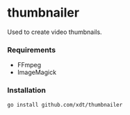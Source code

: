 thumbnailer
===========
Used to create video thumbnails.

### Requirements
* FFmpeg
* ImageMagick

### Installation
`go install github.com/xdt/thumbnailer`

